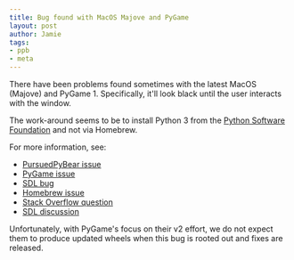 ```yaml
---
title: Bug found with MacOS Majove and PyGame
layout: post
author: Jamie
tags: 
- ppb
- meta
---
```


There have been problems found sometimes with the latest MacOS (Majove) and
PyGame 1. Specifically, it'll look black until the user interacts with the
window.

The work-around seems to be to install Python 3 from the
[Python Software Foundation](https://www.python.org/downloads/mac-osx/) and not
via Homebrew.

For more information, see:

* [PursuedPyBear issue](https://github.com/ppb/pursuedpybear/issues/374)
* [PyGame issue](https://github.com/pygame/pygame/issues/555)
* [SDL bug](https://bugzilla.libsdl.org/show_bug.cgi?id=4274)
* [Homebrew issue](https://github.com/Homebrew/homebrew-core/issues/33016)
* [Stack Overflow question](https://stackoverflow.com/questions/52718921/problems-getting-pygame-to-show-anything-but-a-blank-screen-on-macos-mojave)
* [SDL discussion](https://discourse.libsdl.org/t/macos-10-14-mojave-issues/25060/8)

Unfortunately, with PyGame's focus on their v2 effort, we do not expect them to
produce updated wheels when this bug is rooted out and fixes are released.
